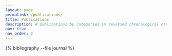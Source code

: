 ```yaml
---
layout: page
permalink: /publications/
title: Publications
description: # publications by categories in reversed chronological order. generated by jekyll-scholar.
nav: true
nav_order: 2
---
```


<!-- _pages/publications.md -->

<!-- Bibsearch Feature -->

<!-- {% include bib_search.liquid %} -->

<!-- <div class="publications"> -->

<!-- {% bibliography %} -->

{% bibliography --file journal %}

<!-- ## Conference Publications
{% bibliography --file conference %}

## Preprints
{% bibliography --file arxiv %}

## Future Work Near Completion
{% bibliography --file future_work %} -->

<!-- </div> -->
